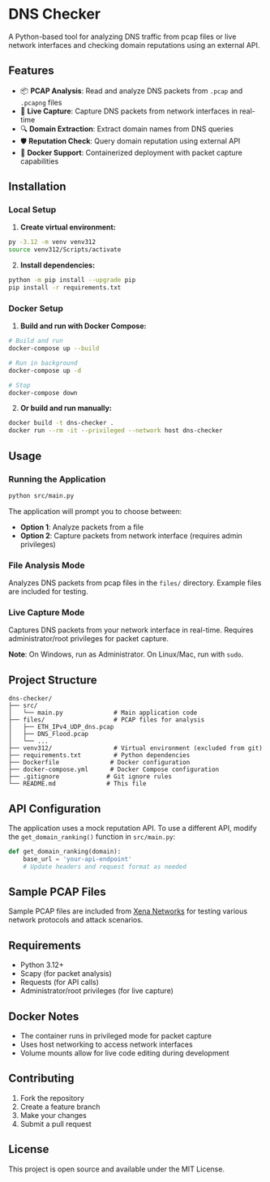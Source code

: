 # DNS Checker

A Python-based tool for analyzing DNS traffic from pcap files or live network interfaces and checking domain reputations using an external API.

## Features

- 📦 **PCAP Analysis**: Read and analyze DNS packets from `.pcap` and `.pcapng` files
- 🔴 **Live Capture**: Capture DNS packets from network interfaces in real-time
- 🔍 **Domain Extraction**: Extract domain names from DNS queries
- 🛡️ **Reputation Check**: Query domain reputation using external API
- 🐳 **Docker Support**: Containerized deployment with packet capture capabilities

## Installation

### Local Setup

1. **Create virtual environment:**
```bash
py -3.12 -m venv venv312
source venv312/Scripts/activate
```

2. **Install dependencies:**
```bash
python -m pip install --upgrade pip
pip install -r requirements.txt
```

### Docker Setup

1. **Build and run with Docker Compose:**
```bash
# Build and run
docker-compose up --build

# Run in background
docker-compose up -d

# Stop
docker-compose down
```

2. **Or build and run manually:**
```bash
docker build -t dns-checker .
docker run --rm -it --privileged --network host dns-checker
```

## Usage

### Running the Application

```bash
python src/main.py
```

The application will prompt you to choose between:
- **Option 1**: Analyze packets from a file
- **Option 2**: Capture packets from network interface (requires admin privileges)

### File Analysis Mode

Analyzes DNS packets from pcap files in the `files/` directory. Example files are included for testing.

### Live Capture Mode

Captures DNS packets from your network interface in real-time. Requires administrator/root privileges for packet capture.

**Note**: On Windows, run as Administrator. On Linux/Mac, run with `sudo`.

## Project Structure

```
dns-checker/
├── src/
│   └── main.py              # Main application code
├── files/                   # PCAP files for analysis
│   ├── ETH_IPv4_UDP_dns.pcap
│   ├── DNS_Flood.pcap
│   └── ...
├── venv312/                 # Virtual environment (excluded from git)
├── requirements.txt         # Python dependencies
├── Dockerfile              # Docker configuration
├── docker-compose.yml      # Docker Compose configuration
├── .gitignore             # Git ignore rules
└── README.md              # This file
```

## API Configuration

The application uses a mock reputation API. To use a different API, modify the `get_domain_ranking()` function in `src/main.py`:

```python
def get_domain_ranking(domain):
    base_url = 'your-api-endpoint'
    # Update headers and request format as needed
```

## Sample PCAP Files

Sample PCAP files are included from [Xena Networks](https://xenanetworks.com/?knowledge-base=knowledge-base%2Fvalkyrie%2Fdownloads%2Fpcap-samples) for testing various network protocols and attack scenarios.

## Requirements

- Python 3.12+
- Scapy (for packet analysis)
- Requests (for API calls)
- Administrator/root privileges (for live capture)

## Docker Notes

- The container runs in privileged mode for packet capture
- Uses host networking to access network interfaces
- Volume mounts allow for live code editing during development

## Contributing

1. Fork the repository
2. Create a feature branch
3. Make your changes
4. Submit a pull request

## License

This project is open source and available under the MIT License.